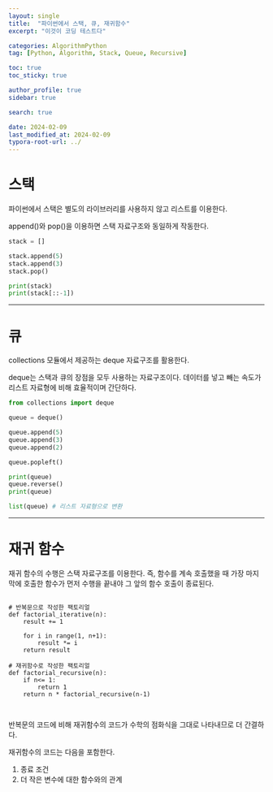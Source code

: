 ```yaml
---
layout: single
title:  "파이썬에서 스택, 큐, 재귀함수"
excerpt: "이것이 코딩 테스트다"

categories: AlgorithmPython
tag: [Python, Algorithm, Stack, Queue, Recursive]

toc: true
toc_sticky: true

author_profile: true
sidebar: true

search: true

date: 2024-02-09
last_modified_at: 2024-02-09
typora-root-url: ../
---
```


# 스택

파이썬에서 스택은 별도의 라이브러리를 사용하지 않고 리스트를 이용한다.

append()와 pop()을 이용하면 스택 자료구조와 동일하게 작동한다.

```python
stack = []

stack.append(5)
stack.append(3)
stack.pop()

print(stack)
print(stack[::-1])
```

------

# 큐

collections 모듈에서 제공하는 deque 자료구조를 활용한다.

deque는 스택과 큐의 장점을 모두 사용하는 자료구조이다. 데이터를 넣고 빼는 속도가 리스트 자료형에 비해 효율적이며 간단하다.

```python
from collections import deque

queue = deque()

queue.append(5)
queue.append(3)
queue.append(2)

queue.popleft()

print(queue)
queue.reverse()
print(queue)

list(queue) # 리스트 자료형으로 변환 
```

------





# 재귀 함수

재귀 함수의 수행은 스택 자료구조를 이용한다. 즉, 함수를 계속 호출했을 때 가장 마지막에 호출한 함수가 먼저 수행을 끝내야 그 앞의 함수 호출이 종료된다. 

```

# 반복문으로 작성한 팩토리얼
def factorial_iterative(n):
	result += 1
	
	for i in range(1, n+1):
		result *= i
	return result
	
# 재귀함수로 작성한 팩토리얼
def factorial_recursive(n):
	if n<= 1:
		return 1
	return n * factorial_recursive(n-1)
	
	
```

반복문의 코드에 비해 재귀함수의 코드가 수학의 점화식을 그대로 나타내므로 더 간결하다.

재귀함수의 코드는 다음을 포함한다.

1. 종료 조건
2. 더 작은 변수에 대한 함수와의 관계